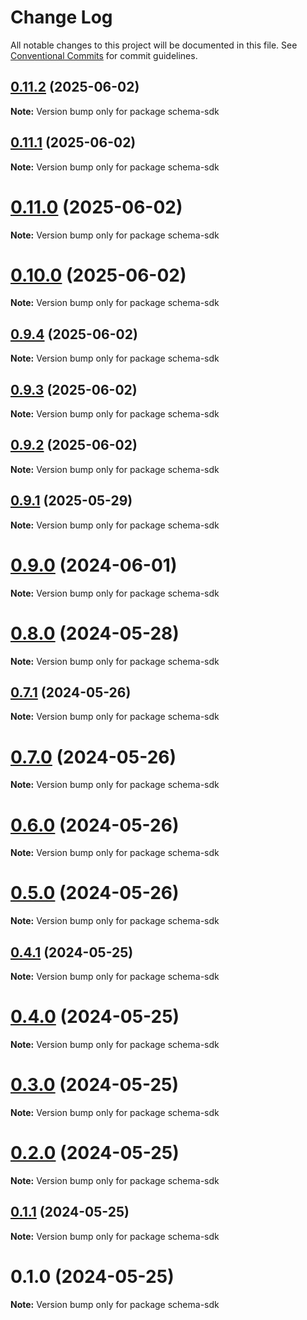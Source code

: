 # Change Log

All notable changes to this project will be documented in this file.
See [Conventional Commits](https://conventionalcommits.org) for commit guidelines.

## [0.11.2](https://github.com/hyperweb-io/schema-typescript/compare/schema-sdk@0.11.1...schema-sdk@0.11.2) (2025-06-02)

**Note:** Version bump only for package schema-sdk





## [0.11.1](https://github.com/hyperweb-io/schema-typescript/compare/schema-sdk@0.11.0...schema-sdk@0.11.1) (2025-06-02)

**Note:** Version bump only for package schema-sdk





# [0.11.0](https://github.com/hyperweb-io/schema-typescript/compare/schema-sdk@0.10.0...schema-sdk@0.11.0) (2025-06-02)

**Note:** Version bump only for package schema-sdk





# [0.10.0](https://github.com/hyperweb-io/schema-typescript/compare/schema-sdk@0.9.4...schema-sdk@0.10.0) (2025-06-02)

**Note:** Version bump only for package schema-sdk





## [0.9.4](https://github.com/hyperweb-io/schema-typescript/compare/schema-sdk@0.9.3...schema-sdk@0.9.4) (2025-06-02)

**Note:** Version bump only for package schema-sdk





## [0.9.3](https://github.com/hyperweb-io/schema-typescript/compare/schema-sdk@0.9.2...schema-sdk@0.9.3) (2025-06-02)

**Note:** Version bump only for package schema-sdk





## [0.9.2](https://github.com/hyperweb-io/schema-typescript/compare/schema-sdk@0.9.1...schema-sdk@0.9.2) (2025-06-02)

**Note:** Version bump only for package schema-sdk





## [0.9.1](https://github.com/hyperweb-io/schema-typescript/compare/schema-sdk@0.9.0...schema-sdk@0.9.1) (2025-05-29)

**Note:** Version bump only for package schema-sdk





# [0.9.0](https://github.com/hyperweb-io/schema-typescript/compare/schema-sdk@0.8.0...schema-sdk@0.9.0) (2024-06-01)

**Note:** Version bump only for package schema-sdk





# [0.8.0](https://github.com/hyperweb-io/schema-typescript/compare/schema-sdk@0.7.1...schema-sdk@0.8.0) (2024-05-28)

**Note:** Version bump only for package schema-sdk





## [0.7.1](https://github.com/hyperweb-io/schema-typescript/compare/schema-sdk@0.7.0...schema-sdk@0.7.1) (2024-05-26)

**Note:** Version bump only for package schema-sdk





# [0.7.0](https://github.com/hyperweb-io/schema-typescript/compare/schema-sdk@0.6.0...schema-sdk@0.7.0) (2024-05-26)

**Note:** Version bump only for package schema-sdk





# [0.6.0](https://github.com/hyperweb-io/schema-typescript/compare/schema-sdk@0.5.0...schema-sdk@0.6.0) (2024-05-26)

**Note:** Version bump only for package schema-sdk





# [0.5.0](https://github.com/hyperweb-io/schema-typescript/compare/schema-sdk@0.4.1...schema-sdk@0.5.0) (2024-05-26)

**Note:** Version bump only for package schema-sdk





## [0.4.1](https://github.com/hyperweb-io/schema-typescript/compare/schema-sdk@0.4.0...schema-sdk@0.4.1) (2024-05-25)

**Note:** Version bump only for package schema-sdk





# [0.4.0](https://github.com/hyperweb-io/schema-typescript/compare/schema-sdk@0.3.0...schema-sdk@0.4.0) (2024-05-25)

**Note:** Version bump only for package schema-sdk





# [0.3.0](https://github.com/hyperweb-io/schema-typescript/compare/schema-sdk@0.2.0...schema-sdk@0.3.0) (2024-05-25)

**Note:** Version bump only for package schema-sdk





# [0.2.0](https://github.com/hyperweb-io/schema-typescript/compare/schema-sdk@0.1.1...schema-sdk@0.2.0) (2024-05-25)

**Note:** Version bump only for package schema-sdk





## [0.1.1](https://github.com/hyperweb-io/schema-typescript/compare/schema-sdk@0.1.0...schema-sdk@0.1.1) (2024-05-25)

**Note:** Version bump only for package schema-sdk





# 0.1.0 (2024-05-25)

**Note:** Version bump only for package schema-sdk
